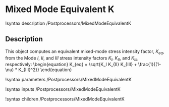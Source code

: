 # Mixed Mode Equivalent K
!syntax description /Postprocessors/MixedModeEquivalentK

## Description
This object computes an equivalent mixed-mode stress intensity factor, $K_{eq}$, from the Mode $I$, $II$, and $III$ stress intensity factors $K_I$, $K_{II}$, and $K_{III}$, respectively:
\begin{equation}
K_{eq} = \sqrt{K_I K_{II} K_{III} + \frac{1}{(1-\nu) * K_{III}^2}}
\end{equation}

!syntax parameters /Postprocessors/MixedModeEquivalentK

!syntax inputs /Postprocessors/MixedModeEquivalentK

!syntax children /Postprocessors/MixedModeEquivalentK
